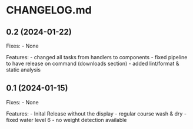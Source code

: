 # CHANGELOG.md

## 0.2 (2024-01-22)

Fixes:
    - None

Features:
    - changed all tasks from handlers to components
    - fixed pipeline to have release on command (downloads section)
    - added lint/format & static analysis


## 0.1 (2024-01-15)

Fixes:
    - None

Features:
    - Inital Release without the display
    - regular course wash & dry
    - fixed water level 6
    - no weight detection available
